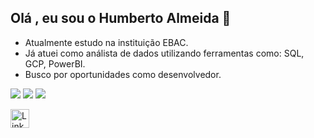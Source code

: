 ## Olá , eu sou o Humberto Almeida  👋

- Atualmente estudo na instituição EBAC.
- Já atuei como análista de dados utilizando ferramentas como: SQL, GCP, PowerBI.
- Busco por oportunidades como desenvolvedor.
  
<img src='https://img.shields.io/badge/JavaScript-F7DF1E?style=for-the-badge&logo=javascript&logoColor=black'> <img src='https://img.shields.io/badge/CSS3-1572B6?style=for-the-badge&logo=css3&logoColor=white'> <img src='https://img.shields.io/badge/HTML5-E34F26?style=for-the-badge&logo=html5&logoColor=white'>



[<img src='https://img.shields.io/badge/LinkedIn-0077B5?style=for-the-badge&logo=linkedin&logoColor=white' alt='Linkedin' height='30'>](https://www.linkedin.com/in/humberto-almeida-tecnologia-da-informacao-dba-gcp-ads/)
<!--
**BetoCruz/BetoCruz** is a ✨ _special_ ✨ repository because its `README.md` (this file) appears on your GitHub profile.

Here are some ideas to get you started:

- 🔭 I’m currently working on ...
- 🌱 I’m currently learning ...
- 👯 I’m looking to collaborate on ...
- 🤔 I’m looking for help with ...
- 💬 Ask me about ...
- 📫 How to reach me: ...
- 😄 Pronouns: ...
- ⚡ Fun fact: ...
-->

